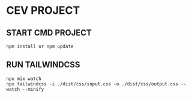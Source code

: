 # CEV PROJECT

## START CMD PROJECT
```
npm install or npm update
```

## RUN TAILWINDCSS
```
npx mix watch
npx tailwindcss -i ./dist/css/input.css -o ./dist/css/output.css --watch --minify
```